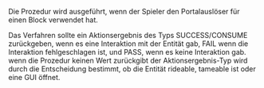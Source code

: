 Die Prozedur wird ausgeführt, wenn der Spieler den Portalauslöser für einen Block verwendet hat.

Das Verfahren sollte ein Aktionsergebnis des Typs SUCCESS/CONSUME zurückgeben, wenn es eine Interaktion mit der Entität gab, FAIL wenn die Interaktion fehlgeschlagen ist, und PASS, wenn es keine Interaktion gab. wenn die Prozedur keinen Wert zurückgibt der Aktionsergebnis-Typ wird durch die Entscheidung bestimmt, ob die Entität rideable, tameable ist oder eine GUI öffnet.